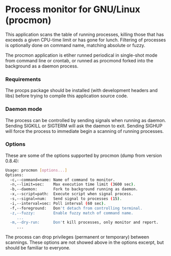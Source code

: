 # Process monitor for GNU/Linux (procmon)

This application scans the table of running processes, killing those that has 
exceeds a given CPU-time limit or has gone for lunch. Filtering of processes is 
optionally done on command name, matching absolute or fuzzy.

The procmon application is etiher runned periodical in single-shot mode from 
command line or crontab, or runned as procmond forked into the background 
as a daemon process.

### Requirements
The procps package should be installed (with development headers and libs) before 
trying to compile this application source code.

### Daemon mode
The process can be controlled by sending signals when running as daemon. Sending 
SIGKILL or SIGTERM will ask the daemon to exit. Sending SIGHUP will force the 
process to immediate begin a scanning of running processes.

### Options
These are some of the options supported by procmon (dump from version 0.8.4):

```bash
Usage: procmon [options...]
Options:
  -c,--command=name: Name of command to monitor.
  -n,--limit=sec:    Max execution time limit (3600 sec).
  -b,--daemon:       Fork to background running as daemon.
  -x,--script=path:  Execute script when signal process.
  -s,--signal=num:   Send signal to processes (15).
  -i,--interval=sec: Poll interval (60 sec).
  -f,--foreground:   Don't detach from controlling terminal.
  -z,--fuzzy:        Enable fuzzy match of command name.
     ...
  -m,--dry-run:      Don't kill processes, only monitor and report.
     ...
```

The process can drop privileges (permanent or temporary) between scannings. 
These options are not showed above in the options excerpt, but should be familiar 
to everyone.

